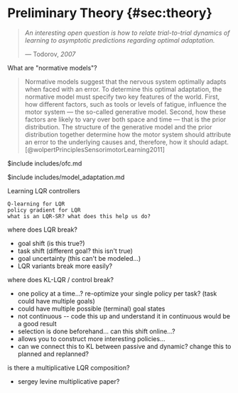 # Preliminary Theory {#sec:theory}

> *An interesting open question is how to relate trial-to-trial dynamics of learning to asymptotic predictions regarding optimal adaptation.*
>
> &mdash; Todorov, *2007*

What are "normative models"?

> Normative models suggest that the nervous system optimally adapts when faced with an error. To determine this optimal adaptation, the normative model must specify two key features of the world. First, how different factors, such as tools or levels of fatigue, influence the motor system — the so-called generative model. Second, how these factors are likely to vary over both space and time — that is the prior distribution. The structure of the generative model and the prior distribution together determine how the motor system should attribute an error to the underlying causes and, therefore, how it should adapt. [@wolpertPrinciplesSensorimotorLearning2011]

<!-- OFC MODELING AND DISCUSSION -->
$include includes/ofc.md

<!-- MODEL ADAPTATION VIA GRADIENT DESCENT -->
$include includes/model_adaptation.md


<!-- 

adaptive is within trial, as you move
episodic has endless access to a simulator

## List of variants, etc 

- LQR + SDN
- robust control (?)
- KL-control + composition
- game theoretic control-- compare solutions

## Distributed Control

> The hierarchical organization typical of earlier sensory areas is not adhered to everywhere. On the contrary, the anatomy of associative areas and prefrontal  cortex suggests a more "democratic"  organization, and  processing  appears to take place  in webs of strongly interacting networks (8). Decisions to act and the execution of plans and  choices  could be the outcome of a  system with  distributed control rather than  a single control center. Coming to grips  with systems having distributed control will require both new experimental techniques and new  conceptual advances. Perhaps more  appropriate  metaphors for this  type of processing will emerge from studying  models of interacting  networks of neurons. [@sejnowskiPerspectivesCognitiveNeuroscience1988]

## Policy Selection

each timestep you combine actions from component policies to choose an action

Here we'll review and discuss models of action selection and policy composition as a means of theorizing about how subjects learn novel skills. 

In a sense, we're setting up several different directions for our understanding of composition and action selection which can be experimentally tested. 

We have a direct selection algorithm, composition through policy addition, and composition through policy multiplication. 


### KL-control Composition (1 day)

This setup is particular subset of OFC problems. 

Dynamics
Cost

Composable policies

PLOT OF INTUITIVE EXAMPLE

### Multiplicative Policy Composition

Policies are distributionally weighted, as opposed to chosen each timestep? 

### Temporal Composition

there is a spectrum of latency in the feedback response

can different controllers be used for different latencies, and adjusted accordingly?

### Generalized Policy Selection (1 day)

This is in the MDP case

Learning happens in several ways-- reward regression, Q-learning

What are rewards? 
What are tasks?
What are actions?

Is GPI with LQRs / LQR-RL a good model for motor learning? Define a model and see if it recapitulates known motor learning phenomena on existing experiments + accounts for things that previous models don’t. (Similar in spirit to Geerts et al. (2020)). Can this model track the higher-order statistics of trajectories during motor learning?

### Model-based Reinforcement Learning

Since we only have an approximate model of the system dynamic, we could simply work towards an optimal policy directly using gradient derivative-free optimization methods in a model-free approach. Since we have good evidence that humans leverage internal models to make decisions (at least in a motor problem domain), we need to define an algorithm which uses past observations and controls to update our approximation for the system dynamic. Here is a very general algorithm:

0. Define a base policy/controller and base system model ($L_0$ and $\hat{M}_0$)
1. Collect samples (by interacting with the true environment $M_{true}$) using the current policy/controller (collect $y_t,u_t,y_{t+1}$ triples using $L_i$ for $i \in \{0\dots N\}$
2. Use sample(s) / trajectories to update current system dynamical model $\hat{M}_i$
3. Update current policy/controller $L_i$ (using the system dynamics or using a direct policy method)

If the true system dynamics were known, we could solve the Algebraic Riccati Equation with a backwards pass, and compute our controls in a forward pass. This general algorithm structure highlights how the (unknown) system identification and controller design are intertwined: identifying a system appropriately must rely on sampling and fitting regions of the state space pertinent to adequate control in terms of cost (Ross ICML 2012). Otherwise, our approximation to the true system dynamic will only produce a valid controller in regions we have previously explored. The question is how we can effectively (sample and time efficiently) utilize new state transitions we encounter either online as feedback or between trials to update our model and policy. That is, the number of trials and/or trajectories to use before updating either the system model and/or policy is an important parameter.

In the LQG setting, this might be called "adaptive LQG". -->

Learning LQR controllers

    Q-learning for LQR
    policy gradient for LQR
    what is an LQR-SR? what does this help us do?

where does LQR break?
- goal shift (is this true?)
- task shift (different goal? this isn't true)
- goal uncertainty (this can't be modeled...)
- LQR variants break more easily?

where does KL-LQR / control break?
 - one policy at a time...? re-optimize your single policy per task? (task could have multiple goals)
 - could have multiple possible (terminal) goal states
 - not continuous -- code this up and understand it in continuous would be a good result
 - selection is done beforehand... can this shift online...?
 - allows you to construct more interesting policies...
 - can we connect this to KL between passive and dynamic? change this to planned and replanned?

is there a multiplicative LQR composition?
- sergey levine multiplicative paper?